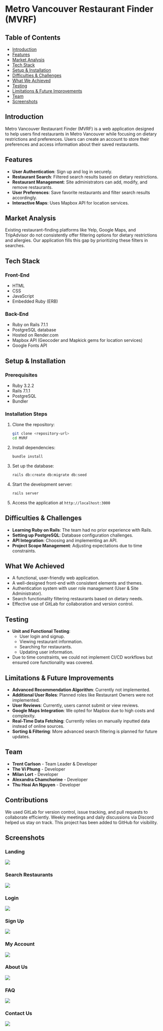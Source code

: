 # Metro Vancouver Restaurant Finder (MVRF)

## Table of Contents
- [Introduction](#introduction)
- [Features](#features)
- [Market Analysis](#market-analysis)
- [Tech Stack](#tech-stack)
- [Setup & Installation](#setup--installation)
- [Difficulties & Challenges](#difficulties--challenges)
- [What We Achieved](#what-we-achieved)
- [Testing](#testing)
- [Limitations & Future Improvements](#limitations--future-improvements)
- [Team](#team)
- [Screenshots](#screenshots)

## Introduction
Metro Vancouver Restaurant Finder (MVRF) is a web application designed to help users find restaurants in Metro Vancouver while focusing on dietary restrictions and preferences. Users can create an account to store their preferences and access information about their saved restaurants.

## Features
- **User Authentication**: Sign up and log in securely.
- **Restaurant Search**: Filtered search results based on dietary restrictions.
- **Restaurant Management**: Site administrators can add, modify, and remove restaurants.
- **User Preferences**: Save favorite restaurants and filter search results accordingly.
- **Interactive Maps**: Uses Mapbox API for location services.

## Market Analysis
Existing restaurant-finding platforms like Yelp, Google Maps, and TripAdvisor do not consistently offer filtering options for dietary restrictions and allergies. Our application fills this gap by prioritizing these filters in searches.

## Tech Stack
### **Front-End**
- HTML
- CSS
- JavaScript
- Embedded Ruby (ERB)

### **Back-End**
- Ruby on Rails 7.1.1
- PostgreSQL database
- Hosted on Render.com
- Mapbox API (Geocoder and Mapkick gems for location services)
- Google Fonts API

## Setup & Installation
### Prerequisites
- Ruby 3.2.2
- Rails 7.1.1
- PostgreSQL
- Bundler

### Installation Steps
1. Clone the repository:
   ```sh
   git clone <repository-url>
   cd MVRF
   ```
2. Install dependencies:
   ```sh
   bundle install
   ```
3. Set up the database:
   ```sh
   rails db:create db:migrate db:seed
   ```
4. Start the development server:
   ```sh
   rails server
   ```
5. Access the application at `http://localhost:3000`

## Difficulties & Challenges
- **Learning Ruby on Rails**: The team had no prior experience with Rails.
- **Setting up PostgreSQL**: Database configuration challenges.
- **API Integration**: Choosing and implementing an API.
- **Project Scope Management**: Adjusting expectations due to time constraints.

## What We Achieved
- A functional, user-friendly web application.
- A well-designed front-end with consistent elements and themes.
- Authentication system with user role management (User & Site Administrator).
- Search functionality filtering restaurants based on dietary needs.
- Effective use of GitLab for collaboration and version control.

## Testing
- **Unit and Functional Testing**:
  - User login and signup.
  - Viewing restaurant information.
  - Searching for restaurants.
  - Updating user information.
- Due to time constraints, we could not implement CI/CD workflows but ensured core functionality was covered.

## Limitations & Future Improvements
- **Advanced Recommendation Algorithm**: Currently not implemented.
- **Additional User Roles**: Planned roles like Restaurant Owners were not implemented.
- **User Reviews**: Currently, users cannot submit or view reviews.
- **Google Maps Integration**: We opted for Mapbox due to high costs and complexity.
- **Real-Time Data Fetching**: Currently relies on manually inputted data instead of online sources.
- **Sorting & Filtering**: More advanced search filtering is planned for future updates.

## Team
- **Trent Carlson** - Team Leader & Developer
- **The Vi Phung** - Developer
- **Milan Lort** - Developer
- **Alexandra Chamchorine** - Developer
- **Thu Hoai An Nguyen** - Developer

## Contributions
We used GitLab for version control, issue tracking, and pull requests to collaborate efficiently. Weekly meetings and daily discussions via Discord helped us stay on track. This project has been added to GitHub for visibility.

## Screenshots

### Landing
![](https://github.com/t-trent/MVRF-Ruby/blob/main/public/landing.png)

### Search Restaurants
![](https://github.com/t-trent/MVRF-Ruby/blob/main/public/search-restaurants.png)

### Login
![](https://github.com/t-trent/MVRF-Ruby/blob/main/public/login.png)

### Sign Up
![](https://github.com/t-trent/MVRF-Ruby/blob/main/public/signup.png)

### My Account
![](https://github.com/t-trent/MVRF-Ruby/blob/main/public/my-account.png)

### About Us
![](https://github.com/t-trent/MVRF-Ruby/blob/main/public/about-us.png)

### FAQ
![](https://github.com/t-trent/MVRF-Ruby/blob/main/public/faq.png)

### Contact Us
![](https://github.com/t-trent/MVRF-Ruby/blob/main/public/contact-us.png)
